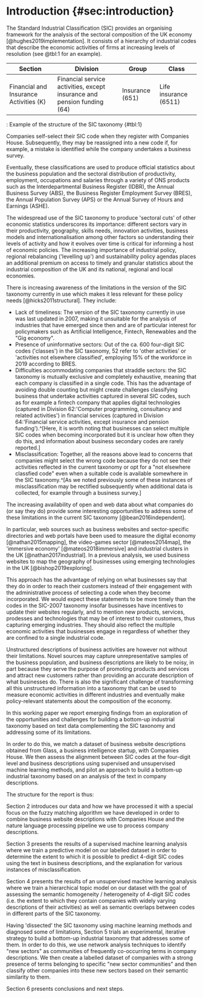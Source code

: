 # Introduction {#sec:introduction}

The Standard Industrial Classification (SIC) provides an organising framework for the analysis of the sectoral composition of the UK economy [@hughes2019implementation]. It consists of a hierarchy of industrial codes that describe the economic activities of firms at increasing levels of resolution (see @tbl:1 for an example).

|Section     | Division      | Group        | Class        |
|------------|---------------|--------------|------------ |
|Financial and Insurance Activities (K) | Financial service activities, except insurance and pension funding (64) | Insurance (651) | Life insurance (6511)|
: Example of the structure of the SIC taxonomy {#tbl:1}

Companies self-select their SIC code when they register with Companies House. Subsequently, they may be reassigned into a new code if, for example, a mistake is identified while the company undertakes a business survey.

Eventually, these classifications are used to produce official statistics about the business population and the sectoral distribution of productivity, employment, occupations and salaries through a variety of ONS products such as the Interdepartmental Business Register (IDBR), the Annual Business Survey (ABS), the Business Register Employment Survey (BRES), the Annual Population Survey (APS) or the Annual Survey of Hours and Earnings (ASHE). 

The widespread use of the SIC taxonomy to produce 'sectoral cuts' of other economic statistics underscores its importance: different sectors vary in their productivity, geography, skills needs, innovation activities, business models and internationalisation among other factors so understanding their levels of activity and how it evolves over time is critical for informing a host of economic policies. The increasing importance of industrial policy, regional rebalancing ('levelling up') and sustainability policy agendas places an additional premium on access to timely and granular statistics about the industrial composition of the UK and its national, regional and local economies.

There is increasing awareness of the limitations in the version of the SIC taxonomy currently in use which makes it less relevant for these policy needs [@hicks2011structural]. They include:

* Lack of timeliness: The version of the SIC taxonomy currently in use was last updated in 2007, making it unsuitable for the analysis of industries that have emerged since then and are of particular interest for policymakers such as Artificial Intelligence, Fintech, Renewables and the "Gig economy".
* Presence of uninformative sectors: Out of the ca. 600 four-digit SIC codes ('classes') in the SIC taxonomy, 52 refer to 'other activities' or 'activities not elsewhere classified', employing 15% of the workforce in 2019 according to BRES. 
* Difficulties accommodating companies that straddle sectors: the SIC taxonomy is mutually exclusive and completely exhaustive, meaning that each company is classified in a single code. This has the advantage of avoiding double counting but might create challenges classifying business that undertake activities captured in several SIC codes, such as for example a fintech company that applies digital technologies (captured in Division 62:'Computer programming, consultancy and related activities') in financial services (captured in Division 64:'Financial service activities, except insurance and pension funding').^[Here, it is worth noting that businesses can select multiple SIC codes when becoming incorporated but it is unclear how often they do this, and information about business secondary codes are rarely reported.]
* Misclassification: Together, all the reasons above lead to concerns that companies might select the wrong code because they do not see their activities reflected in the current taxonomy or opt for a "not elsewhere classfied code" even when a suitable code is available somewhere in the SIC taxonomy.^[As we noted previously some of these instances of misclassification may be rectified subsequently when additional data is collected, for example through a business survey.]

The increasing availability of open and web data about what companies do (or say they do) provide some interesting opportunities to address some of these limitations in the current SIC taxonomy [@bean2016independent]. 

In particular, web sources such as business websites and sector-specific directories and web portals have been used to measure the digital economy [@nathan2015mapping], the video-games sector [@mateos2014map], the 'immersive economy' [@mateos2018immersive] and industrial clusters in the UK [@nathan2017industrial]. In a previous analysis, we used business websites to map the geography of businesses using emerging technologies in the UK [@bishop2019exploring]. 

This approach has the advantage of relying on what businesses say that they do in order to reach their customers instead of their engagement with the administrative process of selecting a code when they become incorporated. We would expect these statements to be more timely than the codes in the SIC-2007 taxonomy insofar businesses have incentives to update their websites regularly, and to mention new products, services, prodesses and technologies that may be of interest to their customers, thus capturing emerging industries. They should also reflect the multiple economic activities that businesses engage in regardless of whether they are confined to a single industrial code.

Unstructured descriptions of business activities are however not without their limitations. Novel sources may capture unrepresentative samples of the business population, and business descriptions are likely to be noisy, in part because they serve the purpose of promoting products and services and attract new customers rather than providing an accurate description of what businesses do. There is also the significant challenge of transforming all this unstructured information into a taxonomy that can be used to measure economic activities in different industries and eventually make policy-relevant statements about the composition of the economy.

In this working paper we report emerging findings from an exploration of the opportunities and challenges for building a bottom-up industrial taxonomy based on text data complementing the SIC taxonomy and addressing some of its limitations. 

In order to do this, we match a dataset of business website descriptions obtained from Glass, a business intelligence startup, with Companies House. We then assess the alignment between SIC codes at the four-digit level and business descriptions using supervised and unsupervised machine learning methods, and pilot an approach to build a bottom-up industrial taxonomy based on an analysis of the text in company descriptions. 

The structure for the report is thus:

Section 2 introduces our data and how we have processed it with a special focus on the fuzzy matching algorithm we have developed in order to combine business website descriptions with Companies House and the nature language processing pipeline we use to process company descriptions.

Section 3 presents the results of a supervised machine learning analysis where we train a predictive model on our labelled dataset in order to determine the extent to which it is possible to predict 4-digit SIC codes using the text in business descriptions, and the explanation for various instances of misclassification.

Section 4 presents the results of an unsupervised machine learning analysis where we train a hierarchical topic model on our dataset with the goal of assessing the semantic homogeneity / heterogeneity of 4-digit SIC codes (i.e. the extent to which they contain companies with widely varying descriptions of their activities) as well as semantic overlaps between codes in different parts of the SIC taxonomy.

Having 'dissected' the SIC taxonomy using machine learning methods and diagnosed some of limitations, Section 5 trials an experimental, iterative strategy to build a bottom-up industrial taxonomy that addresses some of them. In order to do this, we use network analysis techniques to identify "new sectors" as communities of frequently co-occurring terms in company descriptions. We then create a labelled dataset of companies with a strong presence of terms belonging to specific "new sector communities" and then classify other companies into these new sectors based on their semantic similarity to them. 

Section 6 presents conclusions and next steps.
